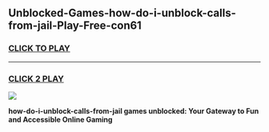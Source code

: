 
## Unblocked-Games-how-do-i-unblock-calls-from-jail-Play-Free-con61
<h3>
<a href="https://premium76.site?title=how-do-i-unblock-calls-from-jail&ref=18A1">CLICK TO PLAY</a></h3>
<hr>

<h3>
<a href="https://premium76.site?title=how-do-i-unblock-calls-from-jail&ref=18A1">CLICK 2 PLAY</a>
  
</h3>

<a href="https://premium76.site?title=how-do-i-unblock-calls-from-jail&ref=18A1"><img src="https://clearcache.store/games.png"></a>


**how-do-i-unblock-calls-from-jail games unblocked: Your Gateway to Fun and Accessible Online Gaming**
